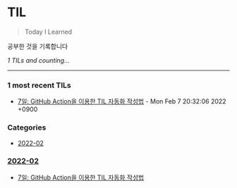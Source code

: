 # TIL
> Today I Learned

공부한 것을 기록합니다


_1 TILs and counting..._

---

### 1 most recent TILs

- [7일: GitHub Action을 이용한 TIL 자동화 작성법](2022-02/20220207.md) - Mon Feb 7 20:32:06 2022 +0900

### Categories

- [2022-02](#2022-02)

### [2022-02](#2022-02)
- [7일: GitHub Action을 이용한 TIL 자동화 작성법](2022-02/20220207.md)

[1]: https://simonwillison.net/2020/Apr/20/self-rewriting-readme/
[2]: https://github.com/jbranchaud/til

